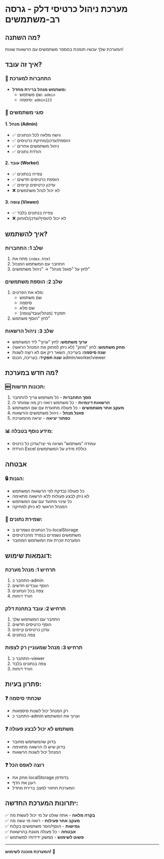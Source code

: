# מערכת ניהול כרטיסי דלק - גרסה רב-משתמשים

## מה השתנה?

המערכת שלך עכשיו תומכת במספר משתמשים עם הרשאות שונות!

## איך זה עובד?

### 🔐 התחברות למערכת
- **משתמש מנהל ברירת מחדל:**
  - שם משתמש: `admin`
  - סיסמה: `admin123`

### 👥 סוגי משתמשים

#### 1. **מנהל (Admin)**
- ✅ גישה מלאה לכל הנתונים
- ✅ הוספת/עדכון/מחיקת כרטיסים
- ✅ ניהול משתמשים אחרים
- ✅ הורדת נתונים

#### 2. **עובד (Worker)**
- ✅ צפייה בנתונים
- ✅ הוספת כרטיסים חדשים
- ✅ עדכון כרטיסים קיימים
- ❌ לא יכול לנהל משתמשים

#### 3. **צופה (Viewer)**
- ✅ צפייה בנתונים בלבד
- ❌ לא יכול להוסיף/עדכן/למחוק

## איך להשתמש?

### שלב 1: התחברות
1. פתח את `index.html`
2. התחבר עם המשתמש המנהל
3. לחץ על "פאנל מנהל" → "ניהול משתמשים"

### שלב 2: הוספת משתמשים
1. מלא את הפרטים:
   - שם משתמש
   - סיסמה
   - שם מלא
   - תפקיד (מנהל/עובד/צופה)
2. לחץ "הוסף משתמש"

### שלב 3: ניהול הרשאות
- **ערוך משתמש:** לחץ "ערוך" ליד המשתמש
- **מחק משתמש:** לחץ "מחק" (לא ניתן למחוק את המנהל הראשי)
- **שנה סיסמה:** בעריכה, השאר ריק אם לא רוצה לשנות
- **שנה תפקיד:** בעריכה, הכנס admin/worker/viewer

## מה חדש במערכת?

### 🆕 תכונות חדשות:
1. **מסך התחברות** - כל משתמש צריך להתחבר
2. **הרשאות דינמיות** - כל משתמש רואה רק מה שמותר לו
3. **מעקב אחר משתמשים** - כל פעולה מתועדת עם שם המשתמש
4. **פאנל מנהל** - ניהול משתמשים והרשאות
5. **כפתור יציאה** - יציאה מהמערכת

### 📊 מידע נוסף בטבלה:
- עמודה "משתמש" מציגה מי יצר/עדכן כל כרטיס
- הורדת Excel כוללת מידע על המשתמשים

## אבטחה

### 🔒 הגנות:
- כל פעולה נבדקת לפי הרשאות המשתמש
- לא ניתן לבצע פעולות ללא הרשאה מתאימה
- כל שינוי מתועד עם שם המשתמש
- המנהל הראשי לא ניתן למחיקה

### 💾 שמירת נתונים:
- כל הנתונים נשמרים ב-localStorage
- משתמשים נשמרים בנפרד מהכרטיסים
- המערכת זוכרת את המשתמש המחובר

## דוגמאות שימוש:

### תרחיש 1: מנהל מערכת
1. התחבר כ-admin
2. הוסף עובדים חדשים
3. צפה בכל הנתונים
4. הורד דוחות

### תרחיש 2: עובד בתחנת דלק
1. התחבר עם המשתמש שלך
2. הוסף כרטיסים חדשים
3. עדכן כרטיסים קיימים
4. צפה בנתונים

### תרחיש 3: מנהל שמעוניין רק לצפות
1. התחבר כ-viewer
2. צפה בנתונים בלבד
3. הורד דוחות

## פתרון בעיות:

### ❓ שכחתי סיסמה
- רק המנהל יכול לשנות סיסמאות
- התחבר כ-admin וערוך את המשתמש

### ❓ משתמש לא יכול לבצע פעולה
- בדוק שהמשתמש מחובר
- בדוק שיש לו הרשאה מתאימה
- המנהל יכול לשנות הרשאות

### ❓ רוצה לאפס הכל
- מחק את localStorage בדפדפן
- רענן את הדף
- המערכת תחזור למצב ברירת מחדל

## יתרונות המערכת החדשה:

✅ **בקרה מלאה** - אתה שולט על מי יכול לעשות מה  
✅ **מעקב אחר פעילות** - רואה מי עשה מה  
✅ **גמישות** - הוסף/הסר משתמשים בקלות  
✅ **אבטחה** - כל פעולה מוגנת בהרשאות  
✅ **פשוט לשימוש** - ממשק ידידותי למשתמש  

---

**המערכת מוכנה לשימוש!** 🚀





